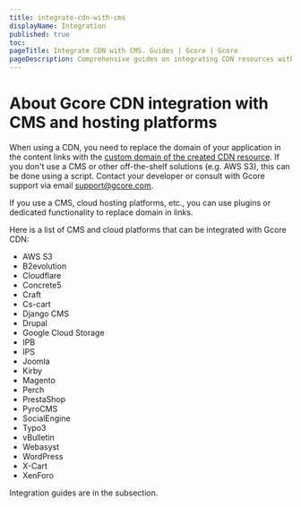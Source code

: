 ```yaml
---
title: integrate-cdn-with-cms
displayName: Integration
published: true
toc:
pageTitle: Integrate CDN with CMS. Guides | Gcore | Gcore
pageDescription: Comprehensive guides on integrating CDN resources with different CMSs to enhance your site's speed and user experience.
---
```

# About Gcore CDN integration with CMS and hosting platforms

When using a CDN, you need to replace the domain of your application in the content links with the <a href="https://gcore.com/docs/cdn/cdn-resource-options/general/create-and-set-a-custom-domain-for-the-content-delivery-via-cdn" target="_blank">custom domain of the created CDN resource</a>. If you don't use a CMS or other off-the-shelf solutions (e.g. AWS S3), this can be done using a script. Contact your developer or consult with Gcore support via email [support@gcore.com](mailto:support@gcore.com).

If you use a CMS, cloud hosting platforms, etc., you can use plugins or dedicated functionality to replace domain in links. 

Here is a list of CMS and cloud platforms that can be integrated with Gcore CDN:

- AWS S3
- B2evolution
- Cloudflare
- Concrete5
- Craft
- Cs-cart
- Django CMS
- Drupal
- Google Cloud Storage
- IPB 
- IPS
- Joomla
- Kirby
- Magento
- Perch
- PrestaShop
- PyroCMS
- SocialEngine
- Typo3
- vBulletin
- Webasyst
- WordPress
- X-Cart
- XenForo

Integration guides are in the subsection.